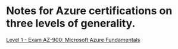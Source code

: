 # Notes for Azure certifications on three levels of generality.

[Level 1 - Exam AZ-900: Microsoft Azure Fundamentals](lvl-1_az-900-fundamentals.md)
